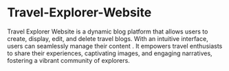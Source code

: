 # Travel-Explorer-Website
Travel Explorer Website is a dynamic blog platform that allows users to create, display, edit, and delete travel blogs. With an intuitive interface, users can seamlessly manage their content . It empowers travel enthusiasts to share their experiences, captivating images, and engaging narratives, fostering a vibrant community of explorers.
